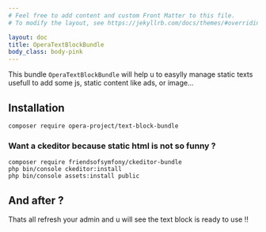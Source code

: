 ```yaml
---
# Feel free to add content and custom Front Matter to this file.
# To modify the layout, see https://jekyllrb.com/docs/themes/#overriding-theme-defaults

layout: doc
title: OperaTextBlockBundle
body_class: body-pink
---
```


This bundle `OperaTextBlockBundle` will help u to easylly manage static texts usefull to add some js, static content like ads, or image... 

## Installation

````
composer require opera-project/text-block-bundle
````

### Want a ckeditor because static html is not so funny ?

````
composer require friendsofsymfony/ckeditor-bundle
php bin/console ckeditor:install
php bin/console assets:install public
````

## And after ?

Thats all refresh your admin and u will see the text block is ready to use !!